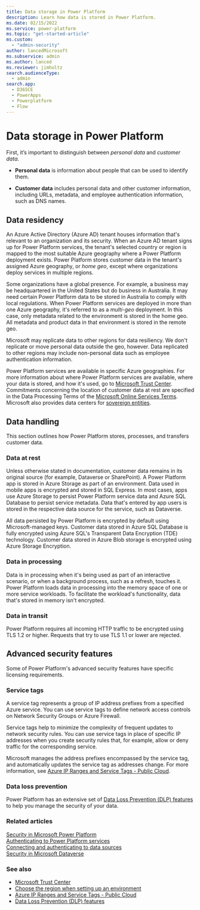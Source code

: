 ```yaml
---
title: Data storage in Power Platform
description: Learn how data is stored in Power Platform.
ms.date: 02/15/2022
ms.service: power-platform
ms.topic: "get-started-article"
ms.custom: 
  - "admin-security"
author: lancedMicrosoft
ms.subservice: admin
ms.author: lanced
ms.reviewer: jimholtz
search.audienceType: 
  - admin
search.app:
  - D365CE
  - PowerApps
  - Powerplatform
  - Flow
---
```

# Data storage in Power Platform

First, it’s important to distinguish between *personal data* and *customer data*.

- **Personal data** is information about people that can be used to identify them.

- **Customer data** includes personal data and other customer information, including URLs, metadata, and employee authentication information, such as DNS names.

## Data residency

An Azure Active Directory (Azure AD) tenant houses information that's relevant to an organization and its security. When an Azure AD tenant signs up for Power Platform services, the tenant's selected country or region is mapped to the most suitable Azure geography where a Power Platform deployment exists. Power Platform stores customer data in the tenant's assigned Azure geography, or *home geo*, except where organizations deploy services in multiple regions.

Some organizations have a global presence. For example, a business may be headquartered in the United States but do business in Australia. It may need certain Power Platform data to be stored in Australia to comply with local regulations. When Power Platform services are deployed in more than one Azure geography, it's referred to as a *multi-geo* deployment. In this case, only metadata related to the environment is stored in the home geo. All metadata and product data in that environment is stored in the remote geo.

Microsoft may replicate data to other regions for data resiliency. We don't replicate or move personal data outside the geo, however. Data replicated to other regions may include non-personal data such as employee authentication information.

Power Platform services are available in specific Azure geographies. For more information about where Power Platform services are available, where your data is stored, and how it's used, go to [Microsoft Trust Center](https://www.microsoft.com/trustcenter). Commitments concerning the location of customer data at rest are specified in the Data Processing Terms of the [Microsoft Online Services Terms](https://www.microsoftvolumelicensing.com/DocumentSearch.aspx?Mode=3&DocumentTypeId=31). Microsoft also provides data centers for [sovereign entities](../regions-overview.md).

## Data handling

This section outlines how Power Platform stores, processes, and transfers customer data.

### Data at rest

Unless otherwise stated in documentation, customer data remains in its original source (for example, Dataverse or SharePoint). A Power Platform app is stored in Azure Storage as part of an environment. Data used in mobile apps is encrypted and stored in SQL Express. In most cases, apps use Azure Storage to persist Power Platform service data and Azure SQL Database to persist service metadata. Data that's entered by app users is stored in the respective data source for the service, such as Dataverse.

All data persisted by Power Platform is encrypted by default using Microsoft-managed keys. Customer data stored in Azure SQL Database is fully encrypted using Azure SQL's Transparent Data Encryption (TDE) technology. Customer data stored in Azure Blob storage is encrypted using Azure Storage Encryption.

### Data in processing

Data is in processing when it's being used as part of an interactive scenario, or when a background process, such as a refresh, touches it. Power Platform loads data in processing into the memory space of one or more service workloads. To facilitate the workload's functionality, data that's stored in memory isn't encrypted.

### Data in transit

Power Platform requires all incoming HTTP traffic to be encrypted using TLS 1.2 or higher. Requests that try to use TLS 1.1 or lower are rejected.

## Advanced security features

Some of Power Platform's advanced security features have specific licensing requirements.

### Service tags

A service tag represents a group of IP address prefixes from a specified Azure service. You can use service tags to define network access controls on Network Security Groups or Azure Firewall.

Service tags help to minimize the complexity of frequent updates to network security rules. You can use service tags in place of specific IP addresses when you create security rules that, for example, allow or deny traffic for the corresponding service.

Microsoft manages the address prefixes encompassed by the service tag, and automatically updates the service tag as addresses change. For more information, see [Azure IP Ranges and Service Tags - Public Cloud](https://www.microsoft.com/download/details.aspx?id=56519).

### Data loss prevention

Power Platform has an extensive set of [Data Loss Prevention (DLP) features](../prevent-data-loss.md) to help you manage the security of your data.  

### Related articles

[Security in Microsoft Power Platform](./overview.md)  
[Authenticating to Power Platform services](./authenticate-services.md)  
[Connecting and authenticating to data sources](./connect-data-sources.md)  
[Security in Microsoft Dataverse](../wp-security.md)

### See also

- [Microsoft Trust Center](https://www.microsoft.com/trustcenter)
- [Choose the region when setting up an environment](../regions-overview.md)
- [Azure IP Ranges and Service Tags - Public Cloud](https://www.microsoft.com/download/details.aspx?id=56519)
- [Data Loss Prevention (DLP) features](../prevent-data-loss.md)
